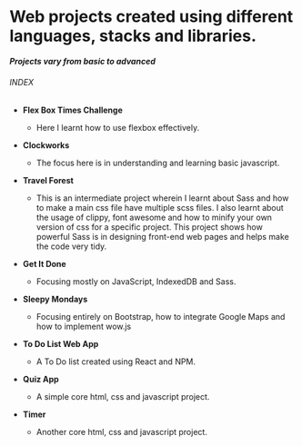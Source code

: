 # Web projects created using different languages, stacks and libraries.


***Projects vary from basic to advanced***


###### INDEX  
                                                                                                    
- **Flex Box Times Challenge**
  - Here I learnt how to use flexbox effectively.
    
- **Clockworks**
  - The focus here is in understanding and learning basic javascript.

- **Travel Forest**
  - This is an intermediate project wherein I learnt about Sass and how to make a main css file have multiple scss files.
    I also learnt about the usage of clippy, font awesome and how to minify your own version of css for a specific project.
    This project shows how powerful Sass is in designing front-end web pages and helps make the code very tidy.
    
- **Get It Done**
    - Focusing mostly on JavaScript, IndexedDB and Sass.

- **Sleepy Mondays** 
    - Focusing entirely on Bootstrap, how to integrate Google Maps and how to implement wow.js

- **To Do List Web App**
    - A To Do list created using React and NPM.

- **Quiz App**
    - A simple core html, css and javascript project.
    
- **Timer**
    - Another core html, css and javascript project.

